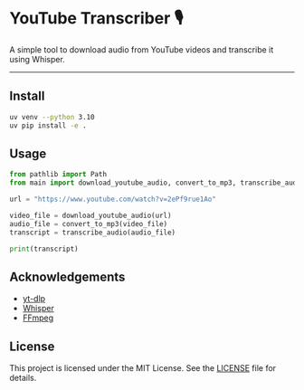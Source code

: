 # YouTube Transcriber 🎙️
A simple tool to download audio from YouTube videos and transcribe it using Whisper.

---

## Install
```bash
uv venv --python 3.10
uv pip install -e .
```

## Usage
```python
from pathlib import Path
from main import download_youtube_audio, convert_to_mp3, transcribe_audio

url = "https://www.youtube.com/watch?v=2ePf9rue1Ao"

video_file = download_youtube_audio(url)
audio_file = convert_to_mp3(video_file)
transcript = transcribe_audio(audio_file)

print(transcript)
```
##  Acknowledgements
- [yt-dlp](https://github.com/yt-dlp/yt-dlp)
- [Whisper](https://github.com/openai/whisper)
- [FFmpeg](https://ffmpeg.org/)

## License

This project is licensed under the MIT License. See the [LICENSE](LICENSE) file for details.

